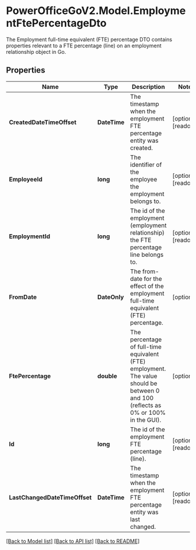 # PowerOfficeGoV2.Model.EmploymentFtePercentageDto
The Employment full-time equivalent (FTE) percentage DTO contains properties relevant to a FTE percentage (line) on an employment relationship object in Go.

## Properties

Name | Type | Description | Notes
------------ | ------------- | ------------- | -------------
**CreatedDateTimeOffset** | **DateTime** | The timestamp when the employment FTE percentage entity was created. | [optional] [readonly] 
**EmployeeId** | **long** | The identifier of the employee the employment belongs to. | [optional] [readonly] 
**EmploymentId** | **long** | The id of the employment (employment relationship) the FTE percentage line belongs to. | [optional] [readonly] 
**FromDate** | **DateOnly** | The from-date for the effect of the employment full-time equivalent (FTE) percentage. | [optional] 
**FtePercentage** | **double** | The percentage of full-time equivalent (FTE) employment.  The value should be between 0 and 100 (reflects as 0% or 100% in the GUI). | [optional] 
**Id** | **long** | The id of the employment FTE percentage (line). | [optional] [readonly] 
**LastChangedDateTimeOffset** | **DateTime** | The timestamp when the employment FTE percentage entity was last changed. | [optional] [readonly] 

[[Back to Model list]](../../README.md#documentation-for-models) [[Back to API list]](../../README.md#documentation-for-api-endpoints) [[Back to README]](../../README.md)

